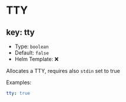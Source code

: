 # TTY

## key: tty

- Type: `boolean`
- Default: `false`
- Helm Template: ❌

Allocates a TTY, requires also `stdin` set to true

Examples:

```yaml
tty: true
```
